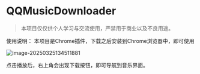 # QQMusicDownloader

> 本项目仅仅供个人学习与交流使用，严禁用于商业以及不良用途。

使用说明：
本项目是Chrome插件，下载之后安装到Chrome浏览器中，即可使用

![image-20250325134511881](D:\lucifer\image\image-20250325134511881-1742881941857-1.png)

点击播放后，右上角会出现下载按钮，即可导航到音乐界面。